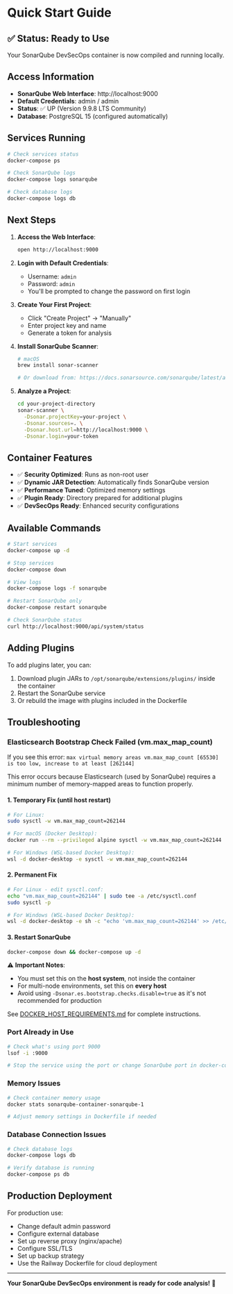 # Quick Start Guide

## ✅ Status: Ready to Use

Your SonarQube DevSecOps container is now compiled and running locally.

## Access Information

- **SonarQube Web Interface**: http://localhost:9000
- **Default Credentials**: admin / admin
- **Status**: ✅ UP (Version 9.9.8 LTS Community)
- **Database**: PostgreSQL 15 (configured automatically)

## Services Running

```bash
# Check services status
docker-compose ps

# Check SonarQube logs
docker-compose logs sonarqube

# Check database logs
docker-compose logs db
```

## Next Steps

1. **Access the Web Interface**:
   ```bash
   open http://localhost:9000
   ```

2. **Login with Default Credentials**:
   - Username: `admin`
   - Password: `admin`
   - You'll be prompted to change the password on first login

3. **Create Your First Project**:
   - Click "Create Project" → "Manually"
   - Enter project key and name
   - Generate a token for analysis

4. **Install SonarQube Scanner**:
   ```bash
   # macOS
   brew install sonar-scanner
   
   # Or download from: https://docs.sonarsource.com/sonarqube/latest/analyzing-source-code/scanners/sonarscanner/
   ```

5. **Analyze a Project**:
   ```bash
   cd your-project-directory
   sonar-scanner \
     -Dsonar.projectKey=your-project \
     -Dsonar.sources=. \
     -Dsonar.host.url=http://localhost:9000 \
     -Dsonar.login=your-token
   ```

## Container Features

- ✅ **Security Optimized**: Runs as non-root user
- ✅ **Dynamic JAR Detection**: Automatically finds SonarQube version
- ✅ **Performance Tuned**: Optimized memory settings
- ✅ **Plugin Ready**: Directory prepared for additional plugins
- ✅ **DevSecOps Ready**: Enhanced security configurations

## Available Commands

```bash
# Start services
docker-compose up -d

# Stop services
docker-compose down

# View logs
docker-compose logs -f sonarqube

# Restart SonarQube only
docker-compose restart sonarqube

# Check SonarQube status
curl http://localhost:9000/api/system/status
```

## Adding Plugins

To add plugins later, you can:

1. Download plugin JARs to `/opt/sonarqube/extensions/plugins/` inside the container
2. Restart the SonarQube service
3. Or rebuild the image with plugins included in the Dockerfile

## Troubleshooting

### Elasticsearch Bootstrap Check Failed (vm.max_map_count)
If you see this error: `max virtual memory areas vm.max_map_count [65530] is too low, increase to at least [262144]`

This error occurs because Elasticsearch (used by SonarQube) requires a minimum number of memory-mapped areas to function properly.

#### 1. Temporary Fix (until host restart)

```bash
# For Linux:
sudo sysctl -w vm.max_map_count=262144

# For macOS (Docker Desktop):
docker run --rm --privileged alpine sysctl -w vm.max_map_count=262144

# For Windows (WSL-based Docker Desktop):
wsl -d docker-desktop -e sysctl -w vm.max_map_count=262144
```

#### 2. Permanent Fix

```bash
# For Linux - edit sysctl.conf:
echo "vm.max_map_count=262144" | sudo tee -a /etc/sysctl.conf
sudo sysctl -p

# For Windows (WSL-based Docker Desktop):
wsl -d docker-desktop -e sh -c "echo 'vm.max_map_count=262144' >> /etc/sysctl.conf"
```

#### 3. Restart SonarQube

```bash
docker-compose down && docker-compose up -d
```

⚠️ **Important Notes**:
- You must set this on the **host system**, not inside the container
- For multi-node environments, set this on **every host**
- Avoid using `-Dsonar.es.bootstrap.checks.disable=true` as it's not recommended for production

See [DOCKER_HOST_REQUIREMENTS.md](DOCKER_HOST_REQUIREMENTS.md) for complete instructions.

### Port Already in Use
```bash
# Check what's using port 9000
lsof -i :9000

# Stop the service using the port or change SonarQube port in docker-compose.yml
```

### Memory Issues
```bash
# Check container memory usage
docker stats sonarqube-container-sonarqube-1

# Adjust memory settings in Dockerfile if needed
```

### Database Connection Issues
```bash
# Check database logs
docker-compose logs db

# Verify database is running
docker-compose ps db
```

## Production Deployment

For production use:
- Change default admin password
- Configure external database
- Set up reverse proxy (nginx/apache)
- Configure SSL/TLS
- Set up backup strategy
- Use the Railway Dockerfile for cloud deployment

---

**Your SonarQube DevSecOps environment is ready for code analysis!** 🎉
